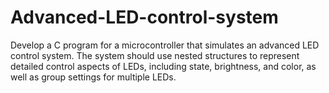 # Advanced-LED-control-system
Develop a C program for a microcontroller that simulates an advanced LED control system. The system should use nested structures to represent detailed control aspects of LEDs, including state, brightness, and color, as well as group settings for multiple LEDs.
